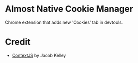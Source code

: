 Almost Native Cookie Manager
=============================================

Chrome extension that adds new 'Cookies' tab in devtools.

Credit
=============================================
 * [ContextJS](http://contextjs.com/) by Jacob Kelley
